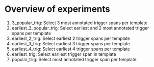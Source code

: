 # Overview of experiments
1. 3_popular_trig: Select 3 most annotated trigger spans per template
2. earliest_2_popular_trig: Select earliest and 2 most annotated trigger spans per template
3. earliest_2_trig: Select earliest 2 trigger spans per template
4. earliest_3_trig: Select earliest 3 trigger spans per template
5. earliest_4_trig: Select earliest 4 trigger spans per template
6. earliest_trig: Select earliest trigger span in template
7. popular_trig: Select most annotated trigger span per template